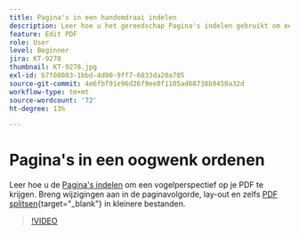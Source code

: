 ```yaml
---
title: Pagina's in een handomdraai indelen
description: Leer hoe u het gereedschap Pagina's indelen gebruikt om een totaalbeeld van uw PDF te krijgen
feature: Edit PDF
role: User
level: Beginner
jira: KT-9278
thumbnail: KT-9278.jpg
exl-id: b7f08003-1bbd-4d90-9ff7-6033da20a705
source-git-commit: 4e6fbf91e96d26f9ee8f1105ad68738b9450a32d
workflow-type: tm+mt
source-wordcount: '72'
ht-degree: 13%

---
```


# Pagina&#39;s in een oogwenk ordenen

Leer hoe u de [Pagina&#39;s indelen](https://www.adobe.com/nl/acrobat/online/rearrange-pdf.html) om een vogelperspectief op je PDF te krijgen. Breng wijzigingen aan in de paginavolgorde, lay-out en zelfs [PDF splitsen](https://www.adobe.com/nl/acrobat/online/split-pdf.html){target="_blank"} in kleinere bestanden.

>[!VIDEO](https://video.tv.adobe.com/v/338278?quality=12&learn=on&hidetitle=true)

